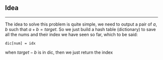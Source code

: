 ## Idea

-----------


The idea to solve this problem is quite simple, we need to output a pair of $a, b$ such that $a + b = target$. 
So we just build a hash table (dictionary) to save all the nums and their index we have seen so far, which to be said:

```
dic[num] = idx
```

when $target - b$ is in dic, then we just return the index
